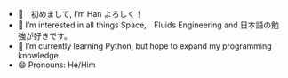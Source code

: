 - 👋　初めまして, I’m Han よろしく！
- 👀 I’m interested in all things Space,　Fluids Engineering and 日本語の勉強が好きです。
- 🌱 I’m currently learning Python, but hope to expand my programming knowledge.
- 😄 Pronouns: He/Him


<!---
khan0738/khan0738 is a ✨ special ✨ repository because its `README.md` (this file) appears on your GitHub profile.
You can click the Preview link to take a look at your changes.
--->
